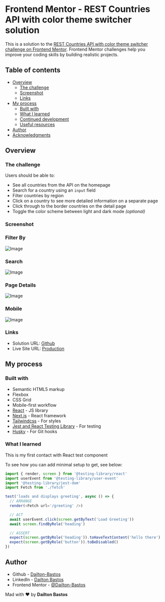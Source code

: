 # Frontend Mentor - REST Countries API with color theme switcher solution

This is a solution to the [REST Countries API with color theme switcher challenge on Frontend Mentor](https://www.frontendmentor.io/challenges/rest-countries-api-with-color-theme-switcher-5cacc469fec04111f7b848ca). Frontend Mentor challenges help you improve your coding skills by building realistic projects.

## Table of contents

- [Overview](#overview)
  - [The challenge](#the-challenge)
  - [Screenshot](#screenshot)
  - [Links](#links)
- [My process](#my-process)
  - [Built with](#built-with)
  - [What I learned](#what-i-learned)
  - [Continued development](#continued-development)
  - [Useful resources](#useful-resources)
- [Author](#author)
- [Acknowledgments](#acknowledgments)

## Overview

### The challenge

Users should be able to:

- See all countries from the API on the homepage
- Search for a country using an `input` field
- Filter countries by region
- Click on a country to see more detailed information on a separate page
- Click through to the border countries on the detail page
- Toggle the color scheme between light and dark mode _(optional)_

### Screenshot

### Filter By

![Image][home-site]

### Search

![Image][home-site-search]

### Page Details

![Image][details-site]

### Mobile

![Image][details-site-mobile]

### Links

- Solution URL: [Github](https://github.com/Dailton-Bastos/rest-countries)
- Live Site URL: [Production](https://rest-countries-beta-wine.vercel.app/)

## My process

### Built with

- Semantic HTML5 markup
- Flexbox
- CSS Grid
- Mobile-first workflow
- [React](https://reactjs.org/) - JS library
- [Next.js](https://nextjs.org/) - React framework
- [Tailwindcss](https://tailwindcss.com/) - For styles
- [Jest and React Testing Library](https://testing-library.com/docs/react-testing-library/intro/) - For testing
- [Husky](https://typicode.github.io/husky/) - For Git hooks

### What I learned

This is my first contact with React test component

To see how you can add minimal setup to get, see below:

```js
import { render, screen } from '@testing-library/react'
import userEvent from '@testing-library/user-event'
import '@testing-library/jest-dom'
import Fetch from './fetch'

test('loads and displays greeting', async () => {
  // ARRANGE
  render(<Fetch url='/greeting' />)

  // ACT
  await userEvent.click(screen.getByText('Load Greeting'))
  await screen.findByRole('heading')

  // ASSERT
  expect(screen.getByRole('heading')).toHaveTextContent('hello there')
  expect(screen.getByRole('button')).toBeDisabled()
})
```

## Author

- Github - [Dailton-Bastos](https://github.com/Dailton-Bastos)
- LinkedIn - [Dailton Bastos](https://www.linkedin.com/in/dailton-bastos)
- Frontend Mentor - [@Dailton-Bastos](https://www.frontendmentor.io/profile/Dailton-Bastos)

Mad with :heart: by **Dailton Bastos**

[home-site]: .github/assets/rest-countries-home.png
[home-site-search]: .github/assets/rest-countries-home-search.png
[details-site]: .github/assets/rest-countries-details.png
[details-site-mobile]: .github/assets/rest-countries-details-mobile.png
